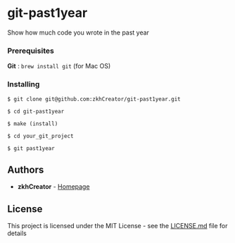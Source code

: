 # git-past1year

Show how much code you wrote in the past year

### Prerequisites

**Git** : `brew install git` (for Mac OS)

### Installing

```
$ git clone git@github.com:zkhCreator/git-past1year.git

$ cd git-past1year

$ make (install)

$ cd your_git_project

$ git past1year
```

## Authors

* **zkhCreator** - [Homepage](https://github.com/zkhCreator)

## License

This project is licensed under the MIT License - see the [LICENSE.md](LICENSE.md) file for details